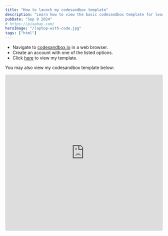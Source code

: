 ```yaml
---
title: "How to launch my codesandbox template"
description: "Learn how to view the basic codesandbox template for learning HTML that I have setup."
pubDate: "Sep 8 2024"
# https://pixabay.com/
heroImage: "/laptop-with-code.jpg"
tags: ["html"]
---
```


- Navigate to [codesandbox.io](https://codesandbox.io/) in a web browser.
- Create an account with one of the listed options.
- Click [here](https://codesandbox.io/p/sandbox/ssvv76?layout=%257B%2522sidebarPanel%2522%253A%2522EXPLORER%2522%252C%2522rootPanelGroup%2522%253A%257B%2522direction%2522%253A%2522horizontal%2522%252C%2522contentType%2522%253A%2522UNKNOWN%2522%252C%2522type%2522%253A%2522PANEL_GROUP%2522%252C%2522id%2522%253A%2522ROOT_LAYOUT%2522%252C%2522panels%2522%253A%255B%257B%2522type%2522%253A%2522PANEL_GROUP%2522%252C%2522contentType%2522%253A%2522UNKNOWN%2522%252C%2522direction%2522%253A%2522vertical%2522%252C%2522id%2522%253A%2522cm0u4y0gj0006356ixvxa6ido%2522%252C%2522sizes%2522%253A%255B100%252C0%255D%252C%2522panels%2522%253A%255B%257B%2522type%2522%253A%2522PANEL_GROUP%2522%252C%2522contentType%2522%253A%2522EDITOR%2522%252C%2522direction%2522%253A%2522horizontal%2522%252C%2522id%2522%253A%2522EDITOR%2522%252C%2522panels%2522%253A%255B%257B%2522type%2522%253A%2522PANEL%2522%252C%2522contentType%2522%253A%2522EDITOR%2522%252C%2522id%2522%253A%2522cm0u4y0gj0002356item0aak4%2522%257D%255D%257D%252C%257B%2522type%2522%253A%2522PANEL_GROUP%2522%252C%2522contentType%2522%253A%2522SHELLS%2522%252C%2522direction%2522%253A%2522horizontal%2522%252C%2522id%2522%253A%2522SHELLS%2522%252C%2522panels%2522%253A%255B%257B%2522type%2522%253A%2522PANEL%2522%252C%2522contentType%2522%253A%2522SHELLS%2522%252C%2522id%2522%253A%2522cm0u4y0gj0003356igofuz3jv%2522%257D%255D%257D%255D%257D%252C%257B%2522type%2522%253A%2522PANEL_GROUP%2522%252C%2522contentType%2522%253A%2522DEVTOOLS%2522%252C%2522direction%2522%253A%2522vertical%2522%252C%2522id%2522%253A%2522DEVTOOLS%2522%252C%2522panels%2522%253A%255B%257B%2522type%2522%253A%2522PANEL%2522%252C%2522contentType%2522%253A%2522DEVTOOLS%2522%252C%2522id%2522%253A%2522cm0u4y0gj0005356ioyw7sw7u%2522%257D%255D%257D%255D%252C%2522sizes%2522%253A%255B50%252C50%255D%257D%252C%2522tabbedPanels%2522%253A%257B%2522cm0u4y0gj0002356item0aak4%2522%253A%257B%2522tabs%2522%253A%255B%257B%2522id%2522%253A%2522cm0u4y0gj0001356ir0mhjbot%2522%252C%2522mode%2522%253A%2522permanent%2522%252C%2522type%2522%253A%2522FILE%2522%252C%2522filepath%2522%253A%2522%252Findex.html%2522%257D%255D%252C%2522id%2522%253A%2522cm0u4y0gj0002356item0aak4%2522%252C%2522activeTabId%2522%253A%2522cm0u4y0gj0001356ir0mhjbot%2522%257D%252C%2522cm0u4y0gj0005356ioyw7sw7u%2522%253A%257B%2522id%2522%253A%2522cm0u4y0gj0005356ioyw7sw7u%2522%252C%2522activeTabId%2522%253A%2522cm0u4ylfj0017356iqddtdwzq%2522%252C%2522tabs%2522%253A%255B%257B%2522id%2522%253A%2522cm0u4y0gj0004356igcwpiup5%2522%252C%2522mode%2522%253A%2522permanent%2522%252C%2522type%2522%253A%2522UNASSIGNED_PORT%2522%252C%2522port%2522%253A0%257D%252C%257B%2522type%2522%253A%2522UNASSIGNED_PORT%2522%252C%2522port%2522%253A0%252C%2522id%2522%253A%2522cm0u4ylfj0017356iqddtdwzq%2522%252C%2522mode%2522%253A%2522permanent%2522%257D%255D%257D%252C%2522cm0u4y0gj0003356igofuz3jv%2522%253A%257B%2522tabs%2522%253A%255B%255D%252C%2522id%2522%253A%2522cm0u4y0gj0003356igofuz3jv%2522%257D%257D%252C%2522showDevtools%2522%253Atrue%252C%2522showShells%2522%253Afalse%252C%2522showSidebar%2522%253Atrue%252C%2522sidebarPanelSize%2522%253A15%257D) to view my template.

You may also view my codesandbox template below:

<iframe src="https://codesandbox.io/embed/ssvv76?view=editor+%2B+preview&module=%2Findex.html"
     style="width:100%; height: 500px; border:0; border-radius: 4px; overflow:hidden;"
     title="Basic-HTML-Demo"
     allow="accelerometer; ambient-light-sensor; camera; encrypted-media; geolocation; gyroscope; hid; microphone; midi; payment; usb; vr; xr-spatial-tracking"
     sandbox="allow-forms allow-modals allow-popups allow-presentation allow-same-origin allow-scripts"
   ></iframe>